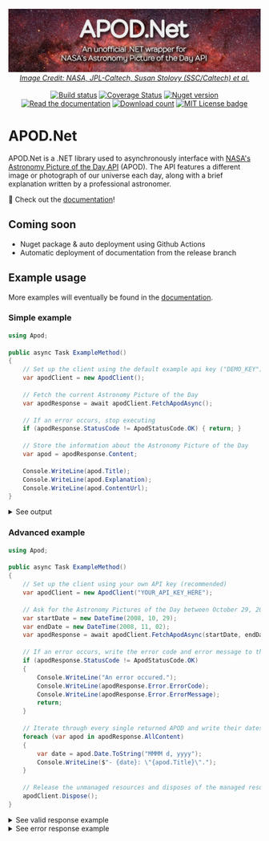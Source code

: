 <p align="center">
  <a href="#"><img alt="APOD.Net, an unofficial .NET wrapper for NASA's Astronomy Picture of the Day API" src="docs/images/banner.jpg" /></a>
  <em><a href="https://www.nasa.gov/image-feature/revealing-the-milky-way-s-center">Image Credit: NASA, JPL-Caltech, Susan Stolovy (SSC/Caltech) et al.</a></em><br><br>
  <a href="https://github.com/LeMorrow/APOD.Net/actions?query=workflow%3ABuild"><img src="https://github.com/LeMorrow/APOD.Net/workflows/Build/badge.svg" alt="Build status"></a>
  <a href="https://coveralls.io/github/LeMorrow/APOD.Net?branch=master"><img src="https://coveralls.io/repos/github/LeMorrow/APOD.Net/badge.svg?branch=master&service=github" alt="Coverage Status" /></a>
  <a href="https://www.nuget.org/packages/APOD.Net/"><img src="https://img.shields.io/nuget/v/APOD.Net" alt="Nuget version" /></a><br>
  <a href="https://lemorrow.github.io/APOD.Net/"><img src="https://img.shields.io/badge/Read%20the-documentation-informational?logo=github" alt="Read the documentation"></a>
  <a href="https://www.nuget.org/packages/APOD.Net/"><img src="https://img.shields.io/nuget/dt/APOD.Net" alt="Download count"/></a>
  <a href="https://github.com/LeMorrow/APOD.Net/blob/master/LICENSE"><img src="https://img.shields.io/badge/License-MIT-blue.svg" alt="MIT License badge"></a>
</p>

# APOD.Net
APOD.Net is a .NET library used to asynchronously interface with [NASA's Astronomy Picture of the Day API](https://api.nasa.gov/) (APOD). The API features a  different image or photograph of our universe each day, along with a brief explanation written by a professional astronomer.

:book: Check out the [documentation](https://lemorrow.github.io/APOD.Net/)!

## Coming soon
* Nuget package & auto deployment using Github Actions
* Automatic deployment of documentation from the release branch

## Example usage
More examples will eventually be found in the [documentation](https://lemorrow.github.io/APOD.Net/).

### Simple example
```cs
using Apod;

public async Task ExampleMethod()
{
    // Set up the client using the default example api key ("DEMO_KEY")
    var apodClient = new ApodClient();

    // Fetch the current Astronomy Picture of the Day
    var apodResponse = await apodClient.FetchApodAsync();

    // If an error occurs, stop executing
    if (apodResponse.StatusCode != ApodStatusCode.OK) { return; }

    // Store the information about the Astronomy Picture of the Day
    var apod = apodResponse.Content;

    Console.WriteLine(apod.Title);
    Console.WriteLine(apod.Explanation);
    Console.WriteLine(apod.ContentUrl);
}
``` 
<details>
<summary>See output</summary>
<em>Example from November 6, 2019</em>
<p>

```
21st Century M101
One of the last entries in Charles Messier's famous catalog, big, beautiful spiral galaxy M101 is definitely not one of the least. About 170,000 light-years across, this galaxy is enormous, almost twice the size of our own Milky Way Galaxy. M101 was also one of the original spiral nebulae observed with Lord Rosse's large 19th century telescope, the Leviathan of Parsonstown. In contrast, this multiwavelength view of the large island universe is a composite of images recorded by space-based telescopes in the 21st century. Color coded from X-rays to infrared wavelengths (high to low energies), the image data was taken from the Chandra X-ray Observatory (purple), the Galaxy Evolution Explorer (blue), Hubble Space Telescope(yellow), and the Spitzer Space Telescope(red). While the X-ray data trace the location of multimillion degree gas around M101's exploded stars and neutron star and black hole binary star systems, the lower energy data follow the stars and dust that define M101's grand spiral arms. Also known as the Pinwheel Galaxy, M101 lies within the boundaries of the northern constellation Ursa Major, about 25 million light-years away.
https://apod.nasa.gov/apod/image/1911/M101_nasaMultiW1024.jpg
```

</p>
</details>

### Advanced example
```cs
using Apod;

public async Task ExampleMethod()
{
    // Set up the client using your own API key (recommended)
    var apodClient = new ApodClient("YOUR_API_KEY_HERE");

    // Ask for the Astronomy Pictures of the Day between October 29, 2008 and November 2, 2008
    var startDate = new DateTime(2008, 10, 29);
    var endDate = new DateTime(2008, 11, 02);
    var apodResponse = await apodClient.FetchApodAsync(startDate, endDate);

    // If an error occurs, write the error code and error message to the console and then stop executing
    if (apodResponse.StatusCode != ApodStatusCode.OK) 
    {
        Console.WriteLine("An error occured.");
        Console.WriteLine(apodResponse.Error.ErrorCode);
        Console.WriteLine(apodResponse.Error.ErrorMessage);
        return; 
    }

    // Iterate through every single returned APOD and write their dates and titles to the console
    foreach (var apod in apodResponse.AllContent)
    {
        var date = apod.Date.ToString("MMMM d, yyyy");
        Console.WriteLine($"- {date}: \"{apod.Title}\".");
    }

    // Release the unmanaged resources and disposes of the managed resources used by the System.Net.Http.HttpMessageInvoker.
    apodClient.Dispose();
}
```
<details>
<summary>See valid response example</summary>
<p>

```
The title of the most recent APOD is "Spicules: Jets on the Sun".
- October 29, 2008: "Mirach's Ghost".
- October 30, 2008: "Haunting the Cepheus Flare".
- October 31, 2008: "A Witch by Starlight".
- November 1, 2008: "A Spectre in the Eastern Veil".
- November 2, 2008: "Spicules: Jets on the Sun".
```

</p>
</details>
<details>
<summary>See error response example</summary>
<p>

```
An error occured.
ApiKeyInvalid
The API key you provided was invalid. Get one at https://api.nasa.gov/.
```

</p>
</details>
